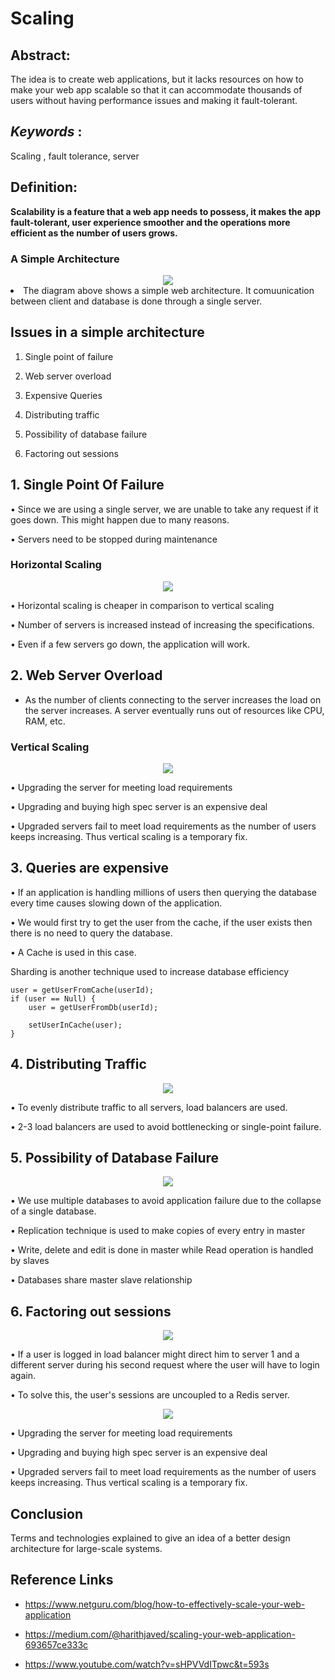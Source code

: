 # Scaling

## Abstract: 
The idea is to create web applications, but it lacks resources on how to make your web app scalable so that it can accommodate thousands of users without having performance issues and making it fault-tolerant. 

## *Keywords* : 
Scaling , fault tolerance, server 

## Definition:
**Scalability is a feature that a web app needs to possess, it makes the app fault-tolerant, user experience smoother and the operations more efficient as the number of users grows.**

### A Simple Architecture

<div style='text-align:center'><img src="https://miro.medium.com/max/427/1*sG4nwmLYTi4-hpkDOubrsg.png" style="background-color:white"></div


- The diagram above shows a simple web architecture. It comuunication between client and database is done through a single server.

## Issues in a simple architecture

1. Single point of failure 

2. Web server overload

3. Expensive Queries

4. Distributing traffic

5. Possibility of database failure

6. Factoring out sessions


## 1. Single Point Of Failure

•	Since we are using a single server, we are unable to take any request if it goes down. This might happen due to many reasons.

•	Servers need to be stopped during maintenance

### Horizontal Scaling

<div style='text-align:center'><img src="https://miro.medium.com/max/277/1*zLAD8c2raZsTJgVurqSvaw.png" style="background-color:white"></div>

•	Horizontal scaling is cheaper in comparison to vertical scaling

•	Number of servers is increased instead of increasing the specifications.

•	Even if a few servers go down, the application will work.

## 2. Web Server Overload

- As the number of clients connecting to the server increases the load on the server increases. A server eventually runs out of resources like CPU, RAM, etc.

### Vertical Scaling

<div style='text-align:center'><img src="https://miro.medium.com/max/461/1*M-jKaJnspoL6mzsJf4Gzpw.png" style="background-color:white"></div>

•	Upgrading the server for meeting load requirements

•	Upgrading and buying high spec server is an expensive deal

•	Upgraded servers fail to meet load requirements as the number of users keeps increasing. Thus vertical scaling is a temporary fix.

## 3. Queries are expensive

•	If an application is handling millions of users then querying the database every time causes slowing down of the application.

•	We would first try to get the user from the cache, if the user exists then there is no need to query the database.

•	A Cache is used in this case.

 Sharding is another technique used to increase database efficiency



```
user = getUserFromCache(userId);
if (user == Null) {
    user = getUserFromDb(userId);
    
    setUserInCache(user);
}

```

## 4. Distributing Traffic

<div style='text-align:center'><img src="https://miro.medium.com/max/251/1*_8aMCj92o0ViI_GLH9CD4A.png" style="background-color:white"></div>

•	To evenly distribute traffic to all servers, load balancers are used.

•	2-3 load balancers are used to avoid bottlenecking or single-point failure.


## 5. Possibility of Database Failure

<div style='text-align:center'><img src="https://miro.medium.com/max/312/1*y0vFv9-dF3DL2Y4XbkDcMQ.png" style="background-color:white"></div>

•	We use multiple databases to avoid application failure due to the collapse of a single database.

•	Replication technique is used to make copies of every entry in master

•	Write, delete and edit is done in master while Read operation is handled by slaves 

•	Databases share master slave relationship


## 6. Factoring out sessions

<div style='text-align:center'><img src="https://miro.medium.com/max/632/1*r7MB6iZICOuu6o_6Zn6ujg.png" style="background-color:white"></div>

•	If a user is logged in load balancer might direct him to server 1 and a different server during his second request where the user will have to login again.

•	To solve this, the user's sessions are uncoupled to a Redis server.

  

<div style='text-align:center'><img src="https://miro.medium.com/max/461/1*M-jKaJnspoL6mzsJf4Gzpw.png" style="background-color:white"></div>

•	Upgrading the server for meeting load requirements

•	Upgrading and buying high spec server is an expensive deal

•	Upgraded servers fail to meet load requirements as the number of users keeps increasing. Thus vertical scaling is a temporary fix.


## Conclusion
Terms and technologies explained to give an idea of a better design architecture for large-scale systems.

## Reference Links

- https://www.netguru.com/blog/how-to-effectively-scale-your-web-application

- <https://medium.com/@harithjaved/scaling-your-web-application-693657ce333c>

- https://www.youtube.com/watch?v=sHPVVdITpwc&t=593s
